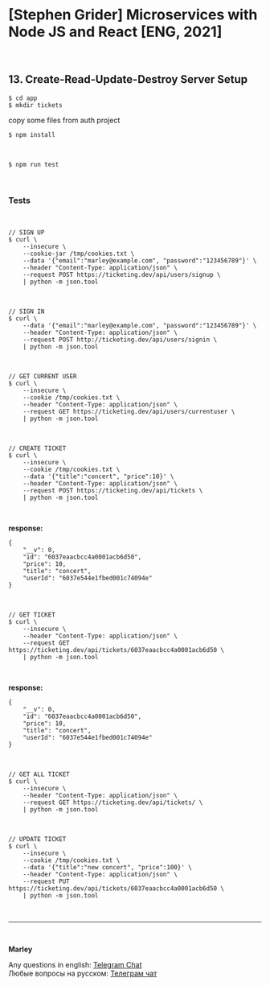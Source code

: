 # [Stephen Grider] Microservices with Node JS and React [ENG, 2021]

<br/>

## 13. Create-Read-Update-Destroy Server Setup

    $ cd app
    $ mkdir tickets

copy some files from auth project

    $ npm install

<br/>

    $ npm run test

<br/>

### Tests

<br/>

```
// SIGN UP
$ curl \
    --insecure \
    --cookie-jar /tmp/cookies.txt \
    --data '{"email":"marley@example.com", "password":"123456789"}' \
    --header "Content-Type: application/json" \
    --request POST https://ticketing.dev/api/users/signup \
    | python -m json.tool
```

<br/>

```
// SIGN IN
$ curl \
    --data '{"email":"marley@example.com", "password":"123456789"}' \
    --header "Content-Type: application/json" \
    --request POST http://ticketing.dev/api/users/signin \
    | python -m json.tool
```

<br/>

```
// GET CURRENT USER
$ curl \
    --insecure \
    --cookie /tmp/cookies.txt \
    --header "Content-Type: application/json" \
    --request GET https://ticketing.dev/api/users/currentuser \
    | python -m json.tool
```

<br/>

```
// CREATE TICKET
$ curl \
    --insecure \
    --cookie /tmp/cookies.txt \
    --data '{"title":"concert", "price":10}' \
    --header "Content-Type: application/json" \
    --request POST https://ticketing.dev/api/tickets \
    | python -m json.tool
```

<br/>

**response:**

```
{
    "__v": 0,
    "id": "6037eaacbcc4a0001acb6d50",
    "price": 10,
    "title": "concert",
    "userId": "6037e544e1fbed001c74094e"
}
```

<br/>

```
// GET TICKET
$ curl \
    --insecure \
    --header "Content-Type: application/json" \
    --request GET https://ticketing.dev/api/tickets/6037eaacbcc4a0001acb6d50 \
    | python -m json.tool
```

<br/>

**response:**

```
{
    "__v": 0,
    "id": "6037eaacbcc4a0001acb6d50",
    "price": 10,
    "title": "concert",
    "userId": "6037e544e1fbed001c74094e"
}
```

<br/>

```
// GET ALL TICKET
$ curl \
    --insecure \
    --header "Content-Type: application/json" \
    --request GET https://ticketing.dev/api/tickets/ \
    | python -m json.tool
```

<br/>

```
// UPDATE TICKET
$ curl \
    --insecure \
    --cookie /tmp/cookies.txt \
    --data '{"title":"new concert", "price":100}' \
    --header "Content-Type: application/json" \
    --request PUT https://ticketing.dev/api/tickets/6037eaacbcc4a0001acb6d50 \
    | python -m json.tool
```

<br/>

---

<br/>

**Marley**

Any questions in english: <a href="https://jsdev.org/chat/">Telegram Chat</a>  
Любые вопросы на русском: <a href="https://jsdev.ru/chat/">Телеграм чат</a>
